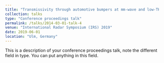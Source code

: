 ```yaml
---
title: "Transmissivity through automotive bumpers at mm-wave and low-THz frequencies"
collection: talks
type: "Conference proceedings talk"
permalink: /talks/2014-03-01-talk-4
venue: "International Radar Symposium (IRS) 2019"
date: 2019-06-01
location: "Ulm, Germany"
---
```


This is a description of your conference proceedings talk, note the different field in type. You can put anything in this field.
